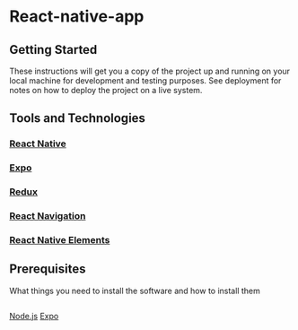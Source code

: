 # React-native-app


## Getting Started

These instructions will get you a copy of the project up and running on your local machine for development and testing purposes. See deployment for notes on how to deploy the project on a live system.


## Tools and Technologies


### [React Native](https://facebook.github.io/react-native/)
### [Expo](https://expo.io/)
### [Redux](https://redux.js.org/)
### [React Navigation](https://reactnavigation.org/)
### [React Native Elements](https://react-native-training.github.io/react-native-elements/)

## Prerequisites

What things you need to install the software and how to install them

```
```
[Node.js](https://nodejs.org/en/)
[Expo](https://expo.io/)
